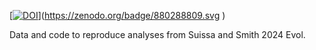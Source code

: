 [[![DOI](https://sandbox.zenodo.org/badge/880288809.svg)](https://handle.stage.datacite.org/10.5072/zenodo.122686)](https://zenodo.org/badge/880288809.svg
)

Data and code to reproduce analyses from Suissa and Smith 2024 Evol.
